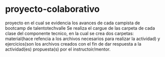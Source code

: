 # proyecto-colaborativo
proyecto en el cual se evidencia los avances de cada campista de bootcamp de talentotechvalle
Se realiza el cargue de las carpeta de cada clase del componente tecnico, en la cual se crea dos carpetas: material(hace refencia a los archivos necesarios para realizar la actividad) y ejercicios(son los archivos creados con el fin de dar respuesta a la actividad(es) propuesta(s) por el instructoir/mentor.
